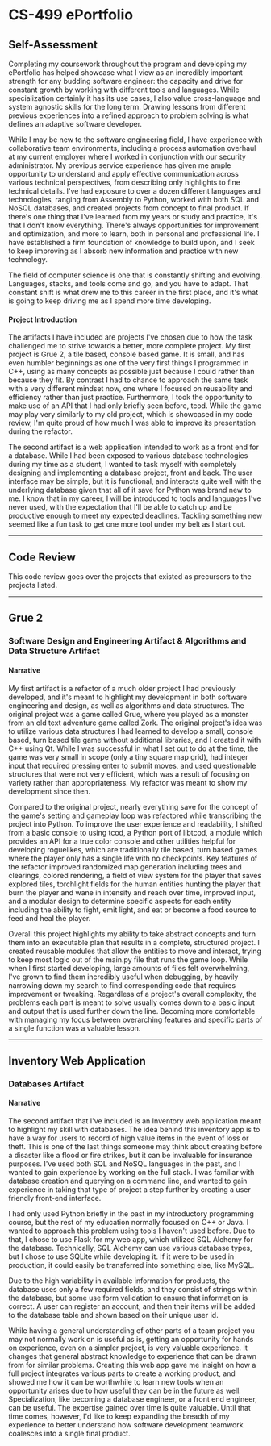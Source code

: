 # CS-499 ePortfolio
## Self-Assessment
  Completing my coursework throughout the program and developing my ePortfolio has helped showcase what I view as an incredibly important strength for any budding software engineer: the capacity and drive for constant growth by working with different tools and languages. While specialization certainly it has its use cases, I also value cross-language and system agnostic skills for the long term. Drawing lessons from different previous experiences into a refined approach to problem solving is what defines an adaptive software developer.
  
  While I may be new to the software engineering field, I have experience with collaborative team environments, including a process automation overhaul at my current employer where I worked in conjunction with our security administrator. My previous service experience has given me ample opportunity to understand and apply effective communication across various technical perspectives, from describing only highlights to fine technical details. I've had exposure to over a dozen different languages and technologies, ranging from Assembly to Python, worked with both SQL and NoSQL databases, and created projects from concept to final product.
If there's one thing that I've learned from my years or study and practice, it's that I don't know everything. There's always opportunities for improvement and optimization, and more to learn, both in personal and professional life. I have established a firm foundation of knowledge to build upon, and I seek to keep improving as I absorb new information and practice with new technology.

The field of computer science is one that is constantly shifting and evolving. Languages, stacks, and tools come and go, and you have to adapt. That constant shift is what drew me to this career in the first place, and it's what is going to keep driving me as I spend more time developing.
#### Project Introduction
  The artifacts I have included are projects I've chosen due to how the task challenged me to strive towards a better, more complete project. My first project is Grue 2, a tile based, console based game. It is small, and has even humbler beginnings as one of the very first things I programmed in C++, using as many concepts as possible just because I could rather than because they fit. By contrast I had to chance to approach the same task with a very different mindset now, one where I focused on reusability and efficiency rather than just practice. Furthermore, I took the opportunity to make use of an API that I had only briefly seen before, tcod. While the game may play very similarly to my old project, which is showcased in my code review, I'm quite proud of how much I was able to improve its presentation during the refactor.
  
  The second artifact is a web application intended to work as a front end for a database. While I had been exposed to various database technologies during my time as a student, I wanted to task myself with completely designing and implementing a database project, front and back. The user interface may be simple, but it is functional, and interacts quite well with the underlying database given that all of it save for Python was brand new to me. I know that in my career, I will be introduced to tools and languages I've never used, with the expectation that I'll be able to catch up and be productive enough to meet my expected deadlines. Tackling something new seemed like a fun task to get one more tool under my belt as I start out.
___
## Code Review
This code review goes over the projects that existed as precursors to the projects listed.
___
## Grue 2
### Software Design and Engineering Artifact & Algorithms and Data Structure Artifact
#### Narrative
  My first artifact is a refactor of a much older project I had previously developed, and it's meant to highlight my development in both software engineering and design, as well as algorithms and data structures. The original project was a game called Grue, where you played as a monster from an old text adventure game called Zork. The original project's idea was to utilize various data structures I had learned to develop a small, console based, turn based tile game without additional libraries, and I created it with C++ using Qt. While I was successful in what I set out to do at the time, the game was very small in scope (only a tiny square map grid), had integer input that required pressing enter to submit moves, and used questionable structures that were not very efficient, which was a result of focusing on variety rather than appropriateness. My refactor was meant to show my development since then.
  
  Compared to the original project, nearly everything save for the concept of the game's setting and gameplay loop was refactored while transcribing the project into Python. To improve the user experience and readability, I shifted from a basic console to using tcod, a Python port of libtcod, a module which provides an API for a true color console and other utilities helpful for developing roguelikes, which are traditionally tile based, turn based games where the player only has a single life with no checkpoints. Key features of the refactor improved randomized map generation including trees and clearings, colored rendering, a field of view system for the player that saves explored tiles, torchlight fields for the human entities hunting the player that burn the player and wane in intensity and reach over time, improved input, and a modular design to determine specific aspects for each entity including the ability to fight, emit light, and eat or become a food source to feed and heal the player.
  
  Overall this project highlights my ability to take abstract concepts and turn them into an executable plan that results in a complete, structured project. I created reusable modules that allow the entities to move and interact, trying to keep most logic out of the main.py file that runs the game loop. While when I first started developing, large amounts of files felt overwhelming, I've grown to find them incredibly useful when debugging, by heavily narrowing down my search to find corresponding code that requires improvement or tweaking. Regardless of a project's overall complexity, the problems each part is meant to solve usually comes down to a basic input and output that is used further down the line. Becoming more comfortable with managing my focus between overarching features and specific parts of a single function was a valuable lesson.
___
## Inventory Web Application
### Databases Artifact
#### Narrative
  The second artifact that I've included is an Inventory web application meant to highlight my skill with databases. The idea behind this inventory app is to have a way for users to record of high value items in the event of loss or theft. This is one of the last things someone may think about creating before a disaster like a flood or fire strikes, but it can be invaluable for insurance purposes. I've used both SQL and NoSQL languages in the past, and I wanted to gain experience by working on the full stack. I was familiar with database creation and querying on a command line, and wanted to gain experience in taking that type of project a step further by creating a user friendly front-end interface.
  
  I had only used Python briefly in the past in my introductory programming course, but the rest of my education normally focused on C++ or Java. I wanted to approach this problem using tools I haven't used before. Due to that, I chose to use Flask for my web app, which utilized SQL Alchemy for the database. Technically, SQL Alchemy can use various database types, but I chose to use SQLite while developing it. If it were to be used in production, it could easily be transferred into something else, like MySQL.
  
  Due to the high variability in available information for products, the database uses only a few required fields, and they consist of strings within the database, but some use form validation to ensure that information is correct. A user can register an account, and then their items will be added to the database table and shown based on their unique user id.
  
  While having a general understanding of other parts of a team project you may not normally work on is useful as is, getting an opportunity for hands on experience, even on a simpler project, is very valuable experience. It changes that general abstract knowledge to experience that can be drawn from for similar problems. Creating this web app gave me insight on how a full project integrates various parts to create a working product, and showed me how it can be worthwhile to learn new tools when an opportunity arises due to how useful they can be in the future as well. Specialization, like becoming a database engineer, or a front end engineer, can be useful. The expertise gained over time is quite valuable. Until that time comes, however, I'd like to keep expanding the breadth of my experience to better understand how software development teamwork coalesces into a single final product.
